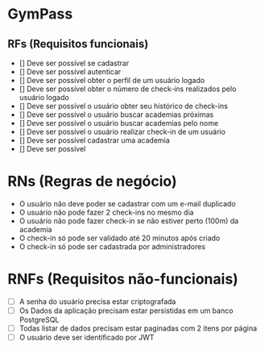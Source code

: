 # GymPass


## RFs (Requisitos funcionais)


- [] Deve ser possível se cadastrar
- [] Deve ser possível autenticar
- [] Deve ser possível obter o perfil de um usuário logado
- [] Deve ser possível obter o número de check-ins realizados pelo usuário logado
- [] Deve ser possível o usuário obter seu histórico de check-ins
- [] Deve ser possível o usuário buscar academias próximas
- [] Deve ser possível o usuário buscar academias pelo nome
- [] Deve ser possível o usuário realizar check-in de um usuário
- [] Deve ser possível cadastrar uma academia
- [] Deve ser possível 

# RNs (Regras de negócio)

- O usuário não deve poder se cadastrar com um e-mail duplicado
- O usuário não pode fazer 2 check-ins no mesmo dia
- O usuário não pode fazer check-in se não estiver perto (100m) da academia
- O check-in só pode ser validado até 20 minutos após criado
- O check-in só pode ser cadastrada por administradores

# RNFs (Requisitos não-funcionais)

- [ ] A senha do usuário precisa estar criptografada
- [ ] Os Dados da aplicação precisam estar persistidas em um banco PostgreSQL
- [ ] Todas listar de dados precisam estar paginadas com 2 itens por página
- [ ] O usuário deve ser identificado por JWT